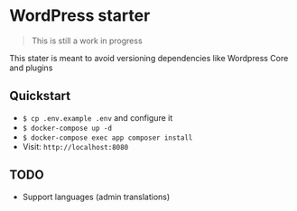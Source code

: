 # WordPress starter
> This is still a work in progress

This stater is meant to avoid versioning dependencies like Wordpress Core and plugins

## Quickstart
- `$ cp .env.example .env` and configure it
- `$ docker-compose up -d` 
- `$ docker-compose exec app composer install` 
- Visit: `http://localhost:8080` 

## TODO
- Support languages (admin translations)